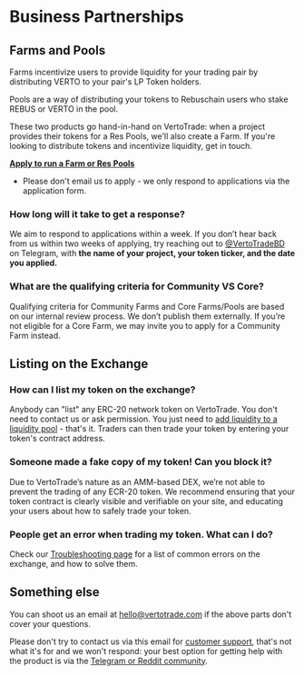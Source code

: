 # Business Partnerships

## Farms and Pools

Farms incentivize users to provide liquidity for your trading pair by distributing VERTO to your pair's LP Token holders.

Pools are a way of distributing your tokens to Rebuschain users who stake REBUS or VERTO in the pool.

These two products go hand-in-hand on VertoTrade: when a project provides their tokens for a Res Pools, we'll also create a Farm. If you're looking to distribute tokens and incentivize liquidity, get in touch.

[**Apply to run a Farm or Res Pools**](https://forms.gle/vAybhxspPi34naZ58)

* Please don't email us to apply - we only respond to applications via the application form.&#x20;

### How long will it take to get a response?

We aim to respond to applications within a week. If you don’t hear back from us within two weeks of applying, try reaching out to [@VertoTradeBD](https://t.me/VertoTradeBD) on Telegram, with **the name of your project, your token ticker, and the date you applied.**

### What are the qualifying criteria for Community VS Core?

Qualifying criteria for Community Farms and Core Farms/Pools are based on our internal review process. We don’t publish them externally. If you’re not eligible for a Core Farm, we may invite you to apply for a Community Farm instead.

## Listing on the Exchange <a href="#exchange" id="exchange"></a>

### How can I list my token on the exchange?

Anybody can "list" any ERC-20 network token on VertoTrade. You don't need to contact us or ask permission. You just need to [add liquidity to a liquidity pool](../products/exchange/pools.md) - that's it. Traders can then trade your token by entering your token's contract address.
<!--
### How can I add my token to the default list?

The top 100 list is generated according to the highest volume for a specific period of time. As for the Extended list: projects hosting Farms will usually be added, and other tokens chosen by VertoTrade core team may also be added.

We don’t take applications for these lists. Users can still add your token manually by entering its contract address.
-->
### Someone made a fake copy of my token! Can you block it?

Due to VertoTrade’s nature as an AMM-based DEX, we’re not able to prevent the trading of any ECR-20 token. We recommend ensuring that your token contract is clearly visible and verifiable on your site, and educating your users about how to safely trade your token.

### People get an error when trading my token. What can I do?

Check our [Troubleshooting page](../help/troubleshooting.md) for a list of common errors on the exchange, and how to solve them.
<!--
### Why some statistics of my tokens are not shown on Info page?

// TODO Review this with team

Tokens need to have at least 5000 USDT of liquidity in one of the following quoted token pairs for Info page to start indexing your pairs which will update the underlying token.

Pairs must include one of the following: USDT, USDC, or ETH
-->
## Something else

You can shoot us an email at <a href="&#109;&#97;&#105;&#108;&#116;&#111;&#58;&#104;&#101;&#108;&#108;&#111;&#64;&#118;&#101;&#114;&#116;&#111;&#116;&#114;&#97;&#100;&#101;&#46;&#99;&#111;&#109;">&#104;&#101;&#108;&#108;&#111;&#64;&#118;&#101;&#114;&#116;&#111;&#116;&#114;&#97;&#100;&#101;&#46;&#99;&#111;&#109;</a> if the above parts don't cover your questions.

Please don't try to contact us via this email for [customer support](customer-support.md), that's not what it's for and we won't respond: your best option for getting help with the product is via the [Telegram or Reddit community](telegram.md).
